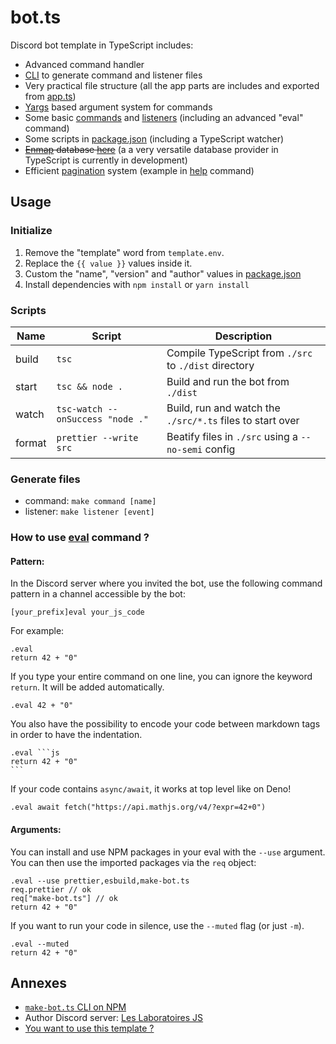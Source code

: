 # bot.ts

Discord bot template in TypeScript includes:

- Advanced command handler
- [CLI](https://www.npmjs.com/package/make-bot.ts) to generate command and listener files
- Very practical file structure (all the app parts are includes and exported from [app.ts](./src/app.ts))
- [Yargs](http://yargs.js.org/) based argument system for commands
- Some basic [commands](./src/commands) and [listeners](./src/listeners) (including an advanced "eval" command)
- Some scripts in [package.json](./package.json) (including a TypeScript watcher)
- ~~[Enmap](https://enmap.evie.dev/) database [here](./src/app/database.ts)~~ (a a very versatile database provider in TypeScript is currently in development)
- Efficient [pagination](./src/app/pagination.ts) system (example in [help](./src/commands/help.ts#L108) command)

## Usage

### Initialize

1. Remove the "template" word from `template.env`.
2. Replace the `{{ value }}` values inside it.
3. Custom the "name", "version" and "author" values in [package.json](./package.json)
4. Install dependencies with `npm install` or `yarn install`

### Scripts

| Name   | Script                           | Description                                               |
| ------ | -------------------------------- | --------------------------------------------------------- |
| build  | `tsc`                            | Compile TypeScript from `./src` to `./dist` directory     |
| start  | `tsc && node .`                  | Build and run the bot from `./dist`                       |
| watch  | `tsc-watch --onSuccess "node ."` | Build, run and watch the `./src/*.ts` files to start over |
| format | `prettier --write src`           | Beatify files in `./src` using a `--no-semi` config       |

### Generate files

- command: `make command [name]`
- listener: `make listener [event]`

### How to use [eval](./src/commands/eval.ts) command ?

#### Pattern:

In the Discord server where you invited the bot, use the following command pattern in a channel accessible by the bot:

```shell
[your_prefix]eval your_js_code
```

For example:

```shell
.eval
return 42 + "0"
```

If you type your entire command on one line, you can ignore the keyword `return`. It will be added automatically.

```shell
.eval 42 + "0"
```

You also have the possibility to encode your code between markdown tags in order to have the indentation.

````shell
.eval ```js
return 42 + "0"
```
`````

If your code contains `async/await`, it works at top level like on Deno!

```shell
.eval await fetch("https://api.mathjs.org/v4/?expr=42+0")
```

#### Arguments:

You can install and use NPM packages in your eval with the `--use` argument. You can then use the imported packages via the `req` object:

```shell
.eval --use prettier,esbuild,make-bot.ts
req.prettier // ok
req["make-bot.ts"] // ok
return 42 + "0"
```

If you want to run your code in silence, use the `--muted` flag (or just `-m`).

```shell
.eval --muted
return 42 + "0"
```

## Annexes

- [`make-bot.ts` CLI on NPM](https://www.npmjs.com/package/make-bot.ts)
- Author Discord server: [Les Laboratoires JS](https://discord.gg/3vC2XWK)
- [You want to use this template ?](https://github.com/CamilleAbella/bot.ts/generate)
